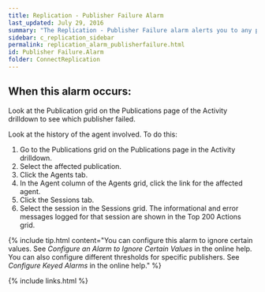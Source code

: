 ```yaml
---
title: Replication - Publisher Failure Alarm
last_updated: July 29, 2016
summary: "The Replication - Publisher Failure alarm alerts you to any publishers that have failed."
sidebar: c_replication_sidebar
permalink: replication_alarm_publisherfailure.html
id: Publisher Failure.Alarm
folder: ConnectReplication
---
```




## When this alarm occurs:

Look at the Publication grid on the Publications page of the Activity drilldown to see which publisher failed.

Look at the history of the agent involved. To do this:

1. Go to the Publications grid on the Publications page in the Activity drilldown.
2. Select the affected publication.
3. Click the Agents tab.
4. In the Agent column of the Agents grid, click the link for the affected agent.
5. Click the Sessions tab.
6. Select the session in the Sessions grid. The informational and error messages logged for that session are shown in the Top 200 Actions grid.


{% include tip.html content="You can configure this alarm to ignore certain values. See *Configure an Alarm to Ignore Certain Values* in the online help. You can also configure different thresholds for specific publishers. See *Configure Keyed Alarms* in the online help." %}


{% include links.html %}
﻿
